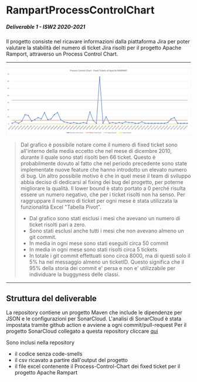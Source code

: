 # RampartProcessControlChart
##### Deliverable 1 - ISW2 2020-2021

Il progetto consiste nel ricavare informazioni dalla piattaforma Jira per poter valutare la
stabilità del numero di ticket Jira risolti per il progetto Apache Ramport, attraverso un Process Control Chart.

---

![Process-Control-Chart-Rampart](pcc.png)
> Dal grafico è possibile notare come il numero di fixed ticket 
> sono all'interno della media eccetto che nel mese di dicembre 2010, 
> durante il quale sono stati risolti ben 66 ticket. Questo è probabilmente dovuto al fatto che
> nel periodo precedente sono state implementate nuove feature che hanno introdotto un elevato 
> numero di bug. Un altro possibile motivo è che in quel mese il team di sviluppo abbia deciso di
> dedicarsi al fixing dei bug del progetto, per poterne migliorare la qualità. Il lower bound è stato 
> portato a 0 perché risulta essere un numero negativo, che per i ticket risolti non ha senso.
> Per raggruppare il numero di ticket per ogni mese è stata utilizzata la funzionalità Excel "Tabella Pivot".
> - Dal grafico sono stati esclusi i mesi che avevano un numero di ticket risolti pari a zero.
> - Sono stati esclusi anche tutti i mesi che non avevano almeno un git commit.
> - In media in ogni mese sono stati eseguiti circa 50 commit
> - In media in ogni mese sono stati risolti circa 5 tickets
> - In totale i git commit effettuati sono circa 8000, ma di questi solo il 5% ha nel messaggio almeno un ticketID. Questo significa che il 95% della storia dei commit e' persa e non e' utilizzabile per individuare la buggyness delle classi.
---

## Struttura del deliverable
La repository contiene un progetto Maven che include le dipendenze per JSON e le configurazioni per SonarCloud.
L'analisi di SonarCloud è stata impostata tramite github action e avviene a ogni commit/pull-request
Per il progetto SonarCloud collegato a questa repository cliccare [qui](https://sonarcloud.io/dashboard?id=redjack96_RampartProcessControlChart)

Sono inclusi nella repository
- il codice senza code-smells
- il csv ricavato a partire dall'output del progetto
- il file excel contenente il Process-Control-Chart dei fixed ticket per il progetto Apache Rampart

